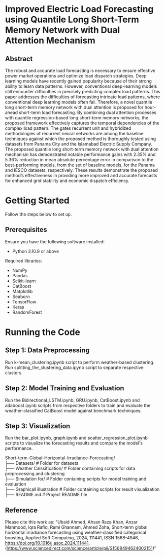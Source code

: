 # Improved Electric Load Forecasting using Quantile Long Short-Term Memory Network with Dual Attention Mechanism
## Abstract
The robust and accurate load forecasting is necessary to ensure effective power market operations and optimize load dispatch strategies. Deep learning models have recently gained popularity because of their strong ability to learn data patterns. However, conventional deep-learning models still encounter difficulties in precisely predicting complex load patterns. This paper addresses the difficulties of forecasting intricate load patterns, where conventional deep learning models often fail. Therefore, a novel quantile long short-term memory network with dual attention is proposed for hour-ahead short-term load forecasting. By combining dual attention processes with quantile regression-based long short-term memory networks, the proposed framework effectively captures the temporal dependencies of the complex load pattern. The gates recurrent unit and hybridized methodologies of recurrent neural networks are among the baseline techniques against which the proposed method is thoroughly tested using datasets from Panama City and the Islamabad Electric Supply Company. The proposed quantile long short-term memory network with dual attention mechanism has demonstrated notable performance gains with 2.35% and 5.36% reduction in mean absolute percentage error in comparison to the best-performing models, from the set of baseline models, for the Panama and IESCO datasets, respectively. These results demonstrate the proposed method’s effectiveness in providing more improved and accurate forecasts for enhanced grid stability and economic dispatch efficiency. 

# Getting Started
Follow the steps below to set up.

## Prerequisites
Ensure you have the following software installed:<br>
- Python 3.10.9 or above<br>

Required libraries: <br>
 -  NumPy<br>
 -  Pandas<br>
 -  Scikit-learn<br>
 -  CatBoost<br>
 -  Matplotlib<br>
 -  Seaborn<br>
 -  TensorFlow<br>
 -  Keras<br>
 -  RandomForest<br>

# Running the Code
## Step 1: Data Preprocessing
Run k-mean_clustering.ipynb script to perform weather-based clustering.<br>
Run splitting_the_clustering_data.ipynb script to separate respective clusters.<br>

## Step 2: Model Training and Evaluation

Run the Bidirectional_LSTM.ipynb, GRU.ipynb, CatBoost.ipynb and adaboost.ipynb scripts from respective folders to train and evaluate the weather-classified CatBoost model against benchmark techniques.

## Step 3: Visualization
Run the bar_plot.ipynb, graph.ipynb and scatter_regression_plot.ipynb scripts to visualize the forecasting results and compare the model's performance.


Short-term-Global-Horizontal-Irradiance-Forecasting/ <br>
├── Datasets/                   # Folder for datasets <br>
├── Weather Calssification/     # Folder containing scripts for data preprocessing and clustering <br>
├── Simulation for/             # Folder containing scripts for model training and evaluation <br>
├── Graphicall illustration     # Folder containing scripts for result visualization <br>
├── README.md                   # Project README file <br>




## Reference
Please cite this work as:
"Ubaid Ahmed, Ahsan Raza Khan, Anzar Mahmood, Iqra Rafiq, Rami Ghannam, Ahmed Zoha,
Short-term global horizontal irradiance forecasting using weather-classified categorical boosting,
Applied Soft Computing,
2024,
111441,
ISSN 1568-4946,
https://doi.org/10.1016/j.asoc.2024.111441.
(https://www.sciencedirect.com/science/article/pii/S1568494624002151)"
